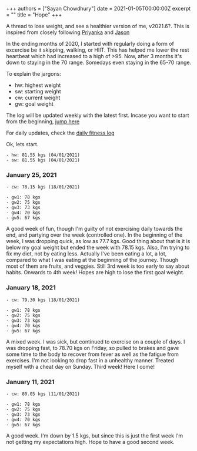 +++
authors = ["Sayan Chowdhury"]
date = 2021-01-05T00:00:00Z
excerpt = ""
title = "Hope"
+++

A thread to lose weight, and see a healthier version of me, v2021.6?. This is inspired from closely following
[Priyanka](https://priyankasaggu11929.github.io/fitness.html) and [Jason](https://cb.janusworx.com/notice/A0SCk8KhBHOfqEOURU)

In the ending months of 2020, I started with regularly doing a form of excercise be
it skipping, walking, or HIIT. This has helped me lower the rest heartbeat which had
increased to a high of >95. Now, after 3 months it's down to staying in the 70 range.
Somedays even staying in the 65-70 range.

To explain the jargons:

- hw: highest weight
- sw: starting weight
- cw: current weight
- gw: goal weight

The log will be updated weekly with the latest first. Incase you want to start from the beginning, [jump here](#january-11-2021)

For daily updates, check the [daily fitness log](/log/fitness-daily)

Ok, lets start.

```
- hw: 81.55 kgs (04/01/2021)
- sw: 81.55 kgs (04/01/2021)
```

### January 25, 2021
```
- cw: 78.15 kgs (18/01/2021)

- gw1: 78 kgs
- gw2: 75 kgs
- gw3: 73 kgs
- gw4: 70 kgs
- gw5: 67 kgs
```

A good week of fun, though I'm guilty of not exercising daily towards the end, and
partying over the week (controlled one). In the beginning of the week, I was
dropping quick, as low as 77.7 kgs. Good thing about that is it is below my goal
weight but ended the week with 78.15 kgs. Also, I'm trying to fix my diet, not by
eating less. Actually I've been eating a lot, a lot, compared to what I was eating
at the beginning of the journey. Though most of them are fruits, and veggies.
Still 3rd week is too early to say about habits. Onwards to 4th week! Hopes are
high to lose the first goal weight.

### January 18, 2021

```
- cw: 79.30 kgs (18/01/2021)

- gw1: 78 kgs
- gw2: 75 kgs
- gw3: 73 kgs
- gw4: 70 kgs
- gw5: 67 kgs
```

A mixed week. I was sick, but continued to exercise on a couple of days. I was
dropping fast, to 78.70 kgs on Friday, so pulled to brakes and gave some time
to the body to recover from fever as well as the fatigue from exercises. I'm
not looking to drop fast in a unhealthy manner. Treated myself with a cheat day
on Sunday. Third week! Here I come!

### January 11, 2021

```
- cw: 80.05 kgs (11/01/2021)

- gw1: 78 kgs
- gw2: 75 kgs
- gw3: 73 kgs
- gw4: 70 kgs
- gw5: 67 kgs
```

A good week. I'm down by 1.5 kgs, but since this is just the first week I'm not
getting my expectations high. Hope to have a good second week.
